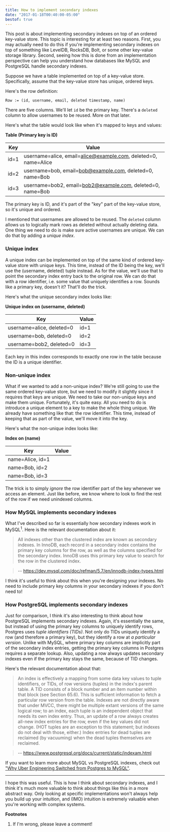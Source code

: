 ```yaml
---
title: How to implement secondary indexes
date: "2017-01-18T00:40:00-05:00"
bestof: true
---
```


This post is about implementing secondary indexes on top of an ordered key-value store.
This topic is interesting for at least two reasons. First, you may actually need to do
this if you're implementing secondary indexes on top of something like LevelDB, RocksDB, Bolt,
or some other key-value storage library. Second, seeing how this is done from an
implementation perspective can help you understand how databases like MySQL and PostgreSQL
handle secondary indexes.

Suppose we have a table implemented on top of a key-value store. Specifically, assume
that the key-value store has unique, ordered keys.

Here's the row definition:

```
Row := (id, username, email, deleted timestamp, name)
```

There are five columns. We'll let `id` be the primary key. There's a
`deleted` column to allow usernames to be reused. More on that later.

Here's what the table would look like when it's mapped to keys and values:

**Table (Primary key is ID)**

| Key | Value |
|-----|---------------------------|
| id=1 | username=alice, email=alice@example.com, deleted=0, name=Alice |
| id=2 | username=bob, email=bob@example.com, deleted=0, name=Bob |
| id=3 | username=bob2, email=bob2@example.com, deleted=0, name=Bob |

The primary key is ID, and it's part of the "key" part of the key-value
store, so it's unique and ordered.

I mentioned that usernames are allowed to be reused. The `deleted` column
allows us to logically mark rows as deleted without actually deleting
data. One thing we need to do is make sure active usernames are unique.
We can do that by adding a *unique index*.

### Unique index

A unique index can be implemented on top of the same kind of ordered
key-value store with unique keys. This time, instead of the ID being the
key, we'll use the (username, deleted) tuple instead. As for the value,
we'll use that to point the secondary index entry back to the original
row. We can do that with a row identifier, i.e. some value that uniquely
identifies a row. Sounds like a primary key, doesn't it? That'll do the
trick.

Here's what the unique secondary index looks like:

**Unique index on (username, deleted)**

| Key | Value |
|----------|-------|
| username=alice, deleted=0 | id=1 |
| username=bob, deleted=0 | id=2 |
| username=bob2, deleted=0 | id=3 |

Each key in this index corresponds to exactly one row in the table
because the ID is a unique identifier.

### Non-unique index

What if we wanted to add a non-unique index? We're still going to use the
same ordered key-value store, but we need to modify it slightly since
it requires that keys are unique. We need to take our non-unique keys and
make them unique. Fortunately, it's quite easy. All you need to do is
introduce a unique element to a key to make the whole thing unique.
We already have something like that: the row identifier. This time, instead
of keeping that as part of the value, we'll move it into the key.

Here's what the non-unique index looks like:

**Index on (name)**

| Key | Value |
|----------|-------|
| name=Alice, id=1 |  |
| name=Bob, id=2 |  |
| name=Bob, id=3 |  |

The trick is to simply *ignore* the row identifier part of the key whenever
we access an element. Just like before, we know where to look to find the
rest of the row if we need unindexed columns.

### How MySQL implements secondary indexes

What I've described so far is essentially how secondary indexes work in MySQL<sup>1</sup>. Here
is the relevant documentation about it:

> All indexes other than the clustered index are known as secondary indexes. In InnoDB, each record in a secondary index contains the primary key columns for the row, as well as the columns specified for the secondary index. InnoDB uses this primary key value to search for the row in the clustered index.

> -- https://dev.mysql.com/doc/refman/5.7/en/innodb-index-types.html

I think it's useful to think about this when you're designing your indexes. No need to include
primary key columns in your secondary indexes if you don't need to!

### How PostgreSQL implements secondary indexes

Just for comparison, I think it's also interesting to think about how PostgreSQL implements
secondary indexes. Again, it's essentially the same, but instead of using the primary key
columns to uniquely identify rows, Postgres uses *tuple identifiers (TIDs)*. Not only do
TIDs uniquely identify a row (and therefore a primary key), but they identify a row at *a
particular version*. Unlike with MySQL, where primary key columns are implicitly part of
the secondary index entries, getting the primary key columns in Postgres requires a separate
lookup. Also, updating a row always updates secondary indexes even if the primary key stays
the same, because of TID changes.

Here's the relevant documentation about that:

> An index is effectively a mapping from some data key values to tuple identifiers, or TIDs, of row versions (tuples) in the index's parent table. A TID consists of a block number and an item number within that block (see Section 65.6). This is sufficient information to fetch a particular row version from the table. Indexes are not directly aware that under MVCC, there might be multiple extant versions of the same logical row; to an index, each tuple is an independent object that needs its own index entry. Thus, an update of a row always creates all-new index entries for the row, even if the key values did not change. (HOT tuples are an exception to this statement; but indexes do not deal with those, either.) Index entries for dead tuples are reclaimed (by vacuuming) when the dead tuples themselves are reclaimed.

> -- https://www.postgresql.org/docs/current/static/indexam.html

If you want to learn more about MySQL vs PostgreSQL indexes, check out
["Why Uber Engineering Switched from Postgres to MySQL"](https://eng.uber.com/mysql-migration/).

---

I hope this was useful. This is how I think about secondary indexes, and I think it's much more
valuable to think about things like this in a more abstract way. Only looking at specific
implementations won't always help you build up your intuition, and (IMO) intuition is extremely
valuable when you're working with complex systems.

**Footnotes**

1. If I'm wrong, please leave a comment!
